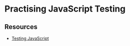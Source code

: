 # Practising JavaScript Testing

## Resources

- [Testing JavaScript](https://testingjavascript.com/)